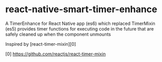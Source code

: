 # react-native-smart-timer-enhance
A TimerEnhance for React Native app (es6) which replaced TimerMixin (es5) provides timer functions for executing code in the future that are safely cleaned up when the component unmounts

Inspired by [react-timer-mixin][0]


[0] https://github.com/reactjs/react-timer-mixin
